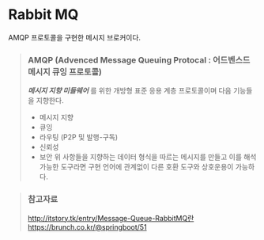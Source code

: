 # Rabbit MQ

AMQP 프로토콜을 구현한 메시지 브로커이다.

> ### AMQP (Advenced Message Queuing Protocal : 어드벤스드 메시지 큐잉 프로토콜)
> _**메시지 지향 미들웨어**_ 를 위한 개방형 표준 응용 계층 프로토콜이며 다음 기능들을 지향한다.
> * 메시지 지향
> * 큐잉
> * 라우팅 (P2P 및 발행-구독)
> * 신뢰성
> * 보안
> 위 사항들을 지향하는 데이터 형식을 따르는 메시지를 만들고 이를 해석 가능한 도구라면 구현 언어에 관계없이 다른 호환 도구와 상호운용이 가능하다.

> ### 참고자료
> <http://itstory.tk/entry/Message-Queue-RabbitMQ란>  
> <https://brunch.co.kr/@springboot/51>